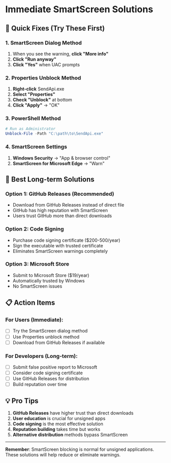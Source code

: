 # Immediate SmartScreen Solutions

## 🚀 Quick Fixes (Try These First)

### **1. SmartScreen Dialog Method**
1. When you see the warning, **click "More info"**
2. **Click "Run anyway"**
3. **Click "Yes"** when UAC prompts

### **2. Properties Unblock Method**
1. **Right-click** SendApi.exe
2. **Select "Properties"**
3. **Check "Unblock"** at bottom
4. **Click "Apply"** → "OK"

### **3. PowerShell Method**
```powershell
# Run as Administrator
Unblock-File -Path "C:\path\to\SendApi.exe"
```

### **4. SmartScreen Settings**
1. **Windows Security** → "App & browser control"
2. **SmartScreen for Microsoft Edge** → "Warn"

## 🎯 Best Long-term Solutions

### **Option 1: GitHub Releases (Recommended)**
- Download from GitHub Releases instead of direct file
- GitHub has high reputation with SmartScreen
- Users trust GitHub more than direct downloads

### **Option 2: Code Signing**
- Purchase code signing certificate ($200-500/year)
- Sign the executable with trusted certificate
- Eliminates SmartScreen warnings completely

### **Option 3: Microsoft Store**
- Submit to Microsoft Store ($19/year)
- Automatically trusted by Windows
- No SmartScreen issues

## 📋 Action Items

### **For Users (Immediate):**
- [ ] Try the SmartScreen dialog method
- [ ] Use Properties unblock method
- [ ] Download from GitHub Releases if available

### **For Developers (Long-term):**
- [ ] Submit false positive report to Microsoft
- [ ] Consider code signing certificate
- [ ] Use GitHub Releases for distribution
- [ ] Build reputation over time

## 💡 Pro Tips

1. **GitHub Releases** have higher trust than direct downloads
2. **User education** is crucial for unsigned apps
3. **Code signing** is the most effective solution
4. **Reputation building** takes time but works
5. **Alternative distribution** methods bypass SmartScreen

---

**Remember**: SmartScreen blocking is normal for unsigned applications. These solutions will help reduce or eliminate warnings.
